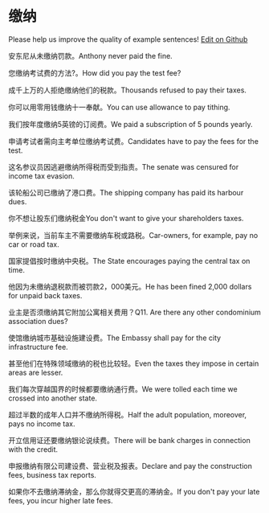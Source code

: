 # 缴纳

Please help us improve the quality of example sentences! [Edit on Github](https://github.com/jiyushe/jiyu-example-sentence-source/blob/main/chinese/jiaona.md)

<p><span class="chinese">安东尼从未缴纳罚款。</span><span class="english">Anthony never paid the fine.</span></p>

<p><span class="chinese">您缴纳考试费的方法?。</span><span class="english">How did you pay the test fee?</span></p>

<p><span class="chinese">成千上万的人拒绝缴纳他们的税款。</span><span class="english">Thousands refused to pay their taxes.</span></p>

<p><span class="chinese">你可以用零用钱缴纳十一奉献。</span><span class="english">You can use allowance to pay tithing.</span></p>

<p><span class="chinese">我们按年度缴纳5英镑的订阅费。</span><span class="english">We paid a subscription of 5 pounds yearly.</span></p>

<p><span class="chinese">申请考试者需向主考单位缴纳考试费。</span><span class="english">Candidates have to pay the fees for the test.</span></p>

<p><span class="chinese">这名参议员因逃避缴纳所得税而受到指责。</span><span class="english">The senate was censured for income tax evasion.</span></p>

<p><span class="chinese">该轮船公司已缴纳了港口费。</span><span class="english">The shipping company has paid its harbour dues.</span></p>

<p><span class="chinese">你不想让股东们缴纳税金</span><span class="english">You don't want to give your shareholders taxes.</span></p>

<p><span class="chinese">举例来说，当前车主不需要缴纳车税或路税。</span><span class="english">Car-owners, for example, pay no car or road tax.</span></p>

<p><span class="chinese">国家提倡按时缴纳中央税。</span><span class="english">The State encourages paying the central tax on time.</span></p>

<p><span class="chinese">他因为未缴纳退税款而被罚款2，000美元。</span><span class="english">He has been fined 2,000 dollars for unpaid back taxes.</span></p>

<p><span class="chinese">业主是否须缴纳其它附加公寓相关费用？</span><span class="english">Q11. Are there any other condominium association dues?</span></p>

<p><span class="chinese">使馆缴纳城市基础设施建设费。</span><span class="english">The Embassy shall pay for the city infrastructure fee.</span></p>

<p><span class="chinese">甚至他们在特殊领域缴纳的税也比较轻。</span><span class="english">Even the taxes they impose in certain areas are lesser.</span></p>

<p><span class="chinese">我们每次穿越国界的时候都要缴纳通行费。</span><span class="english">We were tolled each time we crossed into another state.</span></p>

<p><span class="chinese">超过半数的成年人口并不缴纳所得税。</span><span class="english">Half the adult population, moreover, pays no income tax.</span></p>

<p><span class="chinese">开立信用证还要缴纳银论说续费。</span><span class="english">There will be bank charges in connection with the credit.</span></p>

<p><span class="chinese">申报缴纳有限公司建设费、营业税及报表。</span><span class="english">Declare and pay the construction fees, business tax reports.</span></p>

<p><span class="chinese">如果你不去缴纳滞纳金，那么你就得交更高的滞纳金。</span><span class="english">If you don't pay your late fees, you incur higher late fees.</span></p>

